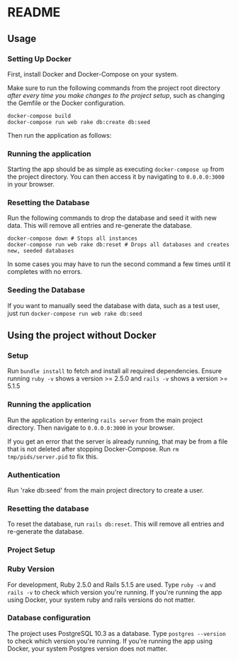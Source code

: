 # README

## Usage

### Setting Up Docker
First, install Docker and Docker-Compose on your system.

Make sure to run the following commands from the project root directory *after every time you make changes to the project setup*, such as changing the Gemfile or the Docker configuration.
```
docker-compose build
docker-compose run web rake db:create db:seed
```

Then run the application as follows:

### Running the application

Starting the app should be as simple as executing `docker-compose up` from the project directory.
You can then access it by navigating to `0.0.0.0:3000` in your browser.

### Resetting the Database
Run the following commands to drop the database and seed it with new data. This will remove all entries and re-generate the database.

```
docker-compose down # Stops all instances
docker-compose run web rake db:reset # Drops all databases and creates new, seeded databases
```
In some cases you may have to run the second command a few times until it completes with no errors.

### Seeding the Database
If you want to manually seed the database with data, such as a test user, just run
`docker-compose run web rake db:seed`


## Using the project without Docker

### Setup
Run `bundle install` to fetch and install all required dependencies. Ensure running `ruby -v` shows a version >= 2.5.0 and `rails -v` shows a version >= 5.1.5

### Running the application
Run the application by entering `rails server` from the main project directory. Then navigate to `0.0.0.0:3000` in your browser.

If you get an error that the server is already running, that may be from a file that is not deleted after stopping Docker-Compose. 
Run `rm tmp/pids/server.pid` to fix this.

### Authentication

Run 'rake db:seed' from the main project directory to create a user.

### Resetting the database

To reset the database, run `rails db:reset`. This will remove all entries and re-generate the database.


### Project Setup

### Ruby Version

For development, Ruby 2.5.0 and Rails 5.1.5 are used.
Type `ruby -v` and `rails -v` to check which version you're running.
If you're running the app using Docker, your system ruby and rails versions do not matter.

### Database configuration

The project uses PostgreSQL 10.3 as a database.
Type `postgres --version` to check which version you're running.
If you're running the app using Docker, your system Postgres version does not matter.